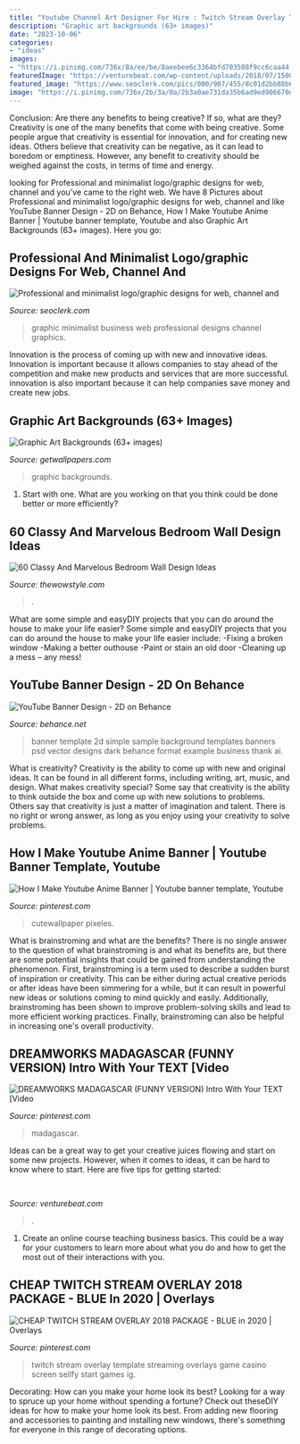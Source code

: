 ```yaml
---
title: "Youtube Channel Art Designer For Hire : Twitch Stream Overlay Template Streaming Overlays Game Casino Screen Sellfy Start Games Ig"
description: "Graphic art backgrounds (63+ images)"
date: "2023-10-06"
categories:
- "ideas"
images:
- "https://i.pinimg.com/736x/8a/ee/be/8aeebee6c3364bfd703508f9cc6caa44.jpg"
featuredImage: "https://venturebeat.com/wp-content/uploads/2018/07/1500-js1024_bellagio4-wlogo.jpg?w=800"
featured_image: "https://www.seoclerk.com/pics/000/907/455/8c01d2bb88b62e0a0e76553a5912ccf7.png"
image: "https://i.pinimg.com/736x/2b/3a/0a/2b3a0ae731da35b6ad9ed906670efd23.jpg"
---
```



Conclusion: Are there any benefits to being creative? If so, what are they?
Creativity is one of the many benefits that come with being creative. Some people argue that creativity is essential for innovation, and for creating new ideas. Others believe that creativity can be negative, as it can lead to boredom or emptiness. However, any benefit to creativity should be weighed against the costs, in terms of time and energy.

	

		
looking for Professional and minimalist logo/graphic designs for web, channel and you've came to the right web. We have 8 Pictures about Professional and minimalist logo/graphic designs for web, channel and like YouTube Banner Design - 2D on Behance, How I Make Youtube Anime Banner | Youtube banner template, Youtube and also Graphic Art Backgrounds (63+ images). Here you go:
		
    
## Professional And Minimalist Logo/graphic Designs For Web, Channel And

<img loading=lazy src="https://www.seoclerk.com/pics/000/907/455/8c01d2bb88b62e0a0e76553a5912ccf7.png" onerror="this.onerror=null;this.src='https://tse2.mm.bing.net/th?id=OIP.jAHSu4i2LgoOdlU6WRLM9wHaHa&amp;pid=15.1';" alt="Professional and minimalist logo/graphic designs for web, channel and">

_Source: seoclerk.com_

>graphic minimalist business web professional designs channel graphics. 

	

Innovation is the process of coming up with new and innovative ideas. Innovation is important because it allows companies to stay ahead of the competition and make new products and services that are more successful. innovation is also important because it can help companies save money and create new jobs.

    
## Graphic Art Backgrounds (63+ Images)

<img loading=lazy src="http://getwallpapers.com/wallpaper/full/b/9/0/806590-best-graphic-art-backgrounds-2560x1600.jpg" onerror="this.onerror=null;this.src='https://tse4.mm.bing.net/th?id=OIP.ITUbcmjF2mn5R6DjdTFIfAHaEo&amp;pid=15.1';" alt="Graphic Art Backgrounds (63+ images)">

_Source: getwallpapers.com_

>graphic backgrounds. 

	

1. Start with one. What are you working on that you think could be done better or more efficiently?

    
## 60 Classy And Marvelous Bedroom Wall Design Ideas

<img loading=lazy src="https://thewowstyle.com/wp-content/uploads/2016/08/DIY-Wall-Mural-Painting-of-a-Tree.jpg" onerror="this.onerror=null;this.src='https://tse3.mm.bing.net/th?id=OIP._IIZ9uh-8VvUpMSG7MHfaAHaJ3&amp;pid=15.1';" alt="60 Classy And Marvelous Bedroom Wall Design Ideas">

_Source: thewowstyle.com_

>. 

	

What are some simple and easyDIY projects that you can do around the house to make your life easier?
Some simple and easyDIY projects that you can do around the house to make your life easier include: 
-Fixing a broken window 
-Making a better outhouse 
-Paint or stain an old door 
-Cleaning up a mess – any mess!

    
## YouTube Banner Design - 2D On Behance

<img loading=lazy src="https://mir-s3-cdn-cf.behance.net/project_modules/1400/25e9bd16410681.562ab5c0ad67e.png" onerror="this.onerror=null;this.src='https://tse4.mm.bing.net/th?id=OIP.qeOeHrEny2HQc3utLMnq5AHaEK&amp;pid=15.1';" alt="YouTube Banner Design - 2D on Behance">

_Source: behance.net_

>banner template 2d simple sample background templates banners psd vector designs dark behance format example business thank ai. 

	

What is creativity?
Creativity is the ability to come up with new and original ideas. It can be found in all different forms, including writing, art, music, and design. What makes creativity special? Some say that creativity is the ability to think outside the box and come up with new solutions to problems. Others say that creativity is just a matter of imagination and talent. There is no right or wrong answer, as long as you enjoy using your creativity to solve problems.

    
## How I Make Youtube Anime Banner | Youtube Banner Template, Youtube

<img loading=lazy src="https://i.pinimg.com/736x/2b/3a/0a/2b3a0ae731da35b6ad9ed906670efd23.jpg" onerror="this.onerror=null;this.src='https://tse4.mm.bing.net/th?id=OIP.3az5cF7GdoB83DdlzQ6ocAHaEK&amp;pid=15.1';" alt="How I Make Youtube Anime Banner | Youtube banner template, Youtube">

_Source: pinterest.com_

>cutewallpaper pixeles. 

	

What is brainstroming and what are the benefits?
There is no single answer to the question of what brainstroming is and what its benefits are, but there are some potential insights that could be gained from understanding the phenomenon. First, brainstroming is a term used to describe a sudden burst of inspiration or creativity. This can be either during actual creative periods or after ideas have been simmering for a while, but it can result in powerful new ideas or solutions coming to mind quickly and easily. Additionally, brainstroming has been shown to improve problem-solving skills and lead to more efficient working practices. Finally, brainstroming can also be helpful in increasing one's overall productivity.

    
## DREAMWORKS MADAGASCAR (FUNNY VERSION) Intro With Your TEXT [Video

<img loading=lazy src="https://i.pinimg.com/736x/8a/ee/be/8aeebee6c3364bfd703508f9cc6caa44.jpg" onerror="this.onerror=null;this.src='https://tse1.mm.bing.net/th?id=OIP.6KFaVfS38CyrhGqicwp2EgHaEK&amp;pid=15.1';" alt="DREAMWORKS MADAGASCAR (FUNNY VERSION) Intro With Your TEXT [Video">

_Source: pinterest.com_

>madagascar. 

	

Ideas can be a great way to get your creative juices flowing and start on some new projects. However, when it comes to ideas, it can be hard to know where to start. Here are five tips for getting started: 

    
## 

<img loading=lazy src="https://venturebeat.com/wp-content/uploads/2018/07/1500-js1024_bellagio4-wlogo.jpg?w=800" onerror="this.onerror=null;this.src='https://tse4.mm.bing.net/th?id=OIP.EYe9BK3Ps3xvjwsdw3zcBwHaEx&amp;pid=15.1';" alt="">

_Source: venturebeat.com_

>. 

	

1) Create an online course teaching business basics. This could be a way for your customers to learn more about what you do and how to get the most out of their interactions with you.

    
## CHEAP TWITCH STREAM OVERLAY 2018 PACKAGE - BLUE In 2020 | Overlays

<img loading=lazy src="https://i.pinimg.com/736x/02/62/2b/02622baedd317eaae2cd425415a27227.jpg" onerror="this.onerror=null;this.src='https://tse4.mm.bing.net/th?id=OIP.dLyDS-GEfra9GRQqGaSxBAHaEL&amp;pid=15.1';" alt="CHEAP TWITCH STREAM OVERLAY 2018 PACKAGE - BLUE in 2020 | Overlays">

_Source: pinterest.com_

>twitch stream overlay template streaming overlays game casino screen sellfy start games ig. 

	

Decorating: How can you make your home look its best?
Looking for a way to spruce up your home without spending a fortune? Check out theseDIY ideas for how to make your home look its best. From adding new flooring and accessories to painting and installing new windows, there's something for everyone in this range of decorating options.

